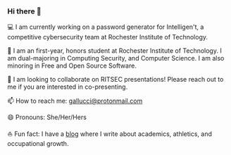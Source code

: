 ### Hi there 👋

<!--
**kawedi/kawedi** is a ✨ _special_ ✨ repository because its `README.md` (this file) appears on your GitHub profile. :mortar_board: 
https://github.com/caiyongji/emoji-list#symbols 
-->

:computer: I am currently working on a password generator for Intelligen't, a competitive cybersecurity team at Rochester Institute of Technology.

:notebook: I am an first-year, honors student at Rochester Institute of Technology. I am dual-majoring in Computing Security, and Computer Science. I am also minoring in Free and Open Source Software. 

👯 I am looking to collaborate on RITSEC presentations! Please reach out to me if you are interested in co-presenting. 

<!--
- 🤔 I’m looking for help with ...
- 💬 Ask me about ... 
-->

📫 How to reach me: gallucci@protonmail.com

😄 Pronouns: She/Her/Hers

:sailboat: Fun fact: I have a [blog][blog] where I write about academics, athletics, and occupational growth.  

[blog]: https://oliviagallucci.home.blog/ 
